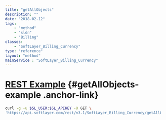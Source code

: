 ```yaml
---
title: "getAllObjects"
description: ""
date: "2018-02-12"
tags:
    - "method"
    - "sldn"
    - "Billing"
classes:
    - "SoftLayer_Billing_Currency"
type: "reference"
layout: "method"
mainService : "SoftLayer_Billing_Currency"
---
```


# [REST Example](#getAllObjects-example) <a href="/article/rest/"><i class="fas fa-question"></i></a> {#getAllObjects-example .anchor-link} 
```bash
curl -g -u $SL_USER:$SL_APIKEY -X GET \
'https://api.softlayer.com/rest/v3.1/SoftLayer_Billing_Currency/getAllObjects'
```
